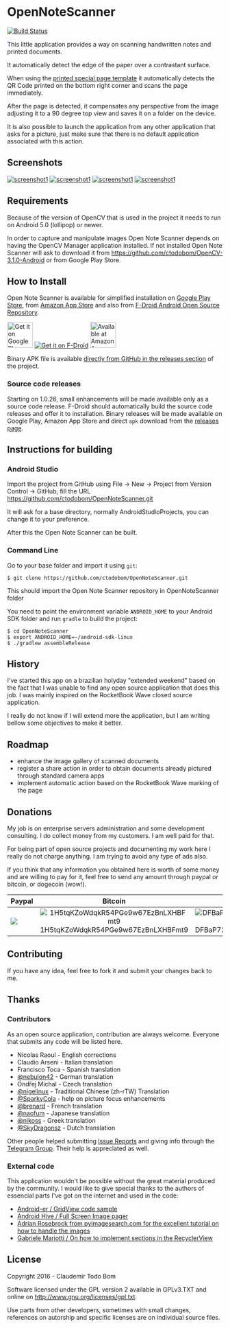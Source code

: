OpenNoteScanner
===============

[![Build Status](https://travis-ci.org/ctodobom/OpenNoteScanner.svg)](https://travis-ci.org/ctodobom/OpenNoteScanner)

This little application provides a way on scanning handwritten notes and printed documents.

It automatically detect the edge of the paper over a contrastant surface.

When using the [printed special page template](https://github.com/ctodobom/OpenNoteScanner/raw/master/Page%20Templates/A4%20with%202%20pages.pdf) it automatically detects the QR Code printed on the bottom right corner and scans the page immediately.

After the page is detected, it compensates any perspective from the image adjusting it to a 90 degree top view and saves it on a folder on the device.

It is also possible to launch the application from any other application that asks for a picture, just make sure that there is no default application associated with this action.

Screenshots
-----------

[![screenshot1](http://i.imgur.com/1MDisD3m.jpg)](http://imgur.com/a/ypytF/embed#0)
[![screenshot1](http://i.imgur.com/ksvmOlym.png)](http://imgur.com/a/ypytF/embed#3)
[![screenshot1](http://i.imgur.com/Ayy8GGgm.jpg)](http://imgur.com/a/ypytF/embed#1)
[![screenshot1](http://i.imgur.com/tzMLas3m.jpg)](http://imgur.com/a/ypytF/embed#2)

Requirements
------------

Because of the version of OpenCV that is used in the project it needs to run on Android 5.0 (lollipop) or newer.

In order to capture and manipulate images Open Note Scanner depends on having the OpenCV Manager application installed. If not installed Open Note Scanner will ask to download it from https://github.com/ctodobom/OpenCV-3.1.0-Android or from Google Play Store.


How to Install
--------------

Open Note Scanner is available for simplified installation on [Google Play Store](https://play.google.com/store/apps/details?id=com.todobom.opennotescanner), from [Amazon App Store](http://www.amazon.com/Claudemir-Todo-Bom-Open-Scanner/dp/B01EUAU924) and also from [F-Droid Android Open Source Repository](https://f-droid.org/repository/browse/?fdid=com.todobom.opennotescanner).

[<img alt="Get it on Google Play" height="60" src="https://play.google.com/intl/en_us/badges/images/generic/en-play-badge.png" />](https://play.google.com/store/apps/details?id=com.todobom.opennotescanner&utm_source=global_co&utm_medium=prtnr&utm_content=Mar2515&utm_campaign=PartBadge&pcampaignid=MKT-Other-global-all-co-prtnr-py-PartBadge-Mar2515-1) [![Get it on F-Droid](https://f-droid.org/wiki/images/0/06/F-Droid-button_get-it-on.png)](https://f-droid.org/repository/browse/?fdid=com.todobom.opennotescanner) [<img alt="Available at Amazon App Store" height="60" src="https://images-na.ssl-images-amazon.com/images/G/01/mobile-apps/devportal2/res/images/amazon-underground-app-us-black.png" />](http://www.amazon.com/Claudemir-Todo-Bom-Open-Scanner/dp/B01EUAU924)

Binary APK file is available [directly from GitHub in the releases section](https://github.com/ctodobom/OpenNoteScanner/releases) of the project.

### Source code releases

Starting on 1.0.26, small enhancements will be made available only as a source code release. F-Droid should automatically build the source code releases and offer it to installation. Binary releases will be made available on Google Play, Amazon App Store and direct `apk` download from the [releases page](https://github.com/ctodobom/OpenNoteScanner/releases).

Instructions for building
-------------------------

### Android Studio

Import the project from GitHub using File -> New -> Project from Version Control -> GitHub, fill the URL https://github.com/ctodobom/OpenNoteScanner.git

It will ask for a base directory, normally AndroidStudioProjects, you can change it to your preference.

After this the Open Note Scanner can be built.


### Command Line

Go to your base folder and import it using ```git```:

```
$ git clone https://github.com/ctodobom/OpenNoteScanner.git
```

This should import the Open Note Scanner repository in OpenNoteScanner folder

You need to point the environment variable ```ANDROID_HOME``` to your Android SDK folder and run ```gradle``` to build the project:

```
$ cd OpenNoteScanner
$ export ANDROID_HOME=~/android-sdk-linux
$ ./gradlew assembleRelease
```


History
-------

I've started this app on a brazilian holyday "extended weekend" based on the fact that I was unable to find any open source application that does this job. I was mainly inspired on the RocketBook Wave closed source application.

I really do not know if I will extend more the application, but I am writing bellow some objectives to make it better.

Roadmap
-------

* enhance the image gallery of scanned documents
* register a share action in order to obtain documents already pictured through standard camera apps
* implement automatic action based on the RocketBook Wave marking of the page

Donations
---------

My job is on enterprise servers administration and some development consulting. I do collect money from my customers. I am well paid for that.

For being part of open source projects and documenting my work here I really do not charge anything. I am trying to avoid any type of ads also.

If you think that any information you obtained here is worth of some money and are willing to pay for it, feel free to send any amount through paypal or bitcoin, or dogecoin (wow!).

| Paypal | Bitcoin | Dogecoin |
| ------ | ------- | -------- |
| [![](https://www.paypalobjects.com/en_US/i/btn/btn_donateCC_LG.gif)](https://www.paypal.com/cgi-bin/webscr?cmd=_s-xclick&hosted_button_id=X6XHVCPMRQEL4) |  <center> ![1H5tqKZoWdqkR54PGe9w67EzBnLXHBFmt9](http://todobom.com/images/bitcoin-donations.png)<br />1H5tqKZoWdqkR54PGe9w67EzBnLXHBFmt9</center> | <center> ![DFBaP724XR3rfs9wFahBd353yFkgkqatvd](http://todobom.com/images/dogecoin-donations.png)<br />DFBaP724XR3rfs9wFahBd353yFkgkqatvd</center> |


Contributing
------------

If you have any idea, feel free to fork it and submit your changes back to me.

Thanks
------

### Contributors

As an open source application, contribution are always welcome. Everyone that submits any code will be listed here.

* Nicolas Raoul - English corrections
* Claudio Arseni - Italian translation
* Francisco Toca - Spanish translation
* [@nebulon42](https://github.com/nebulon42) - German translation
* Ondřej Míchal - Czech translation
* [@nigelinux](https://github.com/nigelinux) - Traditional Chinese (zh-rTW) Translation
* [@SparkyCola](https://github.com/SparkyCola) - help on picture focus enhancements
* [@brenard](https://github.com/brenard) - French translation
* [@naofum](https://github.com/naofum) - Japanese translation
* [@nikoss](https://github.com/nikoss) - Greek translation
* [@SkyDragonsz](https://github.com/SkyDragonsz) - Dutch translation

Other people helped submitting [Issue Reports](https://github.com/ctodobom/OpenNoteScanner/issues) and giving info through the [Telegram Group](https://telegram.me/joinchat/CGzsxQgjl8CyAZNrTG0qZg). Their help is appreciated as well.

### External code

This application wouldn't be possible without the great material produced by the community. I would like to give special thanks to the authors of essencial parts I've got on the internet and used in the code:

* [Android-er / GridView code sample](http://android-er.blogspot.com.br/2012/07/gridview-loading-photos-from-sd-card.html)
* [Android Hive / Full Screen Image pager](http://www.androidhive.info/2013/09/android-fullscreen-image-slider-with-swipe-and-pinch-zoom-gestures/)
* [Adrian Rosebrock from pyimagesearch.com for the excellent tutorial on how to handle the images](http://www.pyimagesearch.com/2014/09/01/build-kick-ass-mobile-document-scanner-just-5-minutes/)
* [Gabriele Mariotti / On how to implement sections in the RecyclerView](https://gist.github.com/gabrielemariotti/e81e126227f8a4bb339c)


License
-------

Copyright 2016 - Claudemir Todo Bom

Software licensed under the GPL version 2 available in GPLv3.TXT and
online on http://www.gnu.org/licenses/gpl.txt.

Use parts from other developers, sometimes with small changes,
references on autorship and specific licenses are on individual
source files.

